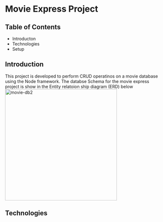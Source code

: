 
# Movie Express Project

## Table of Contents
* Introducton
* Technologies
* Setup

## Introduction
This project is developed to perform CRUD operatinos on a movie database using the Node framework.
The databse Schema for the movie express project  is show in the Entity relatoion ship diagram (ERD)  below
<img width="365" alt="movie-db2" src="https://user-images.githubusercontent.com/71066745/145620525-b7b234b0-14bc-46e0-902d-a1431d03dead.PNG">


## Technologies 


